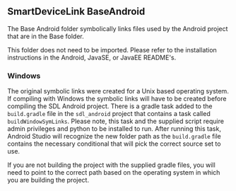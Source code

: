 ## SmartDeviceLink BaseAndroid

The Base Android folder symbolically links files used by the Android project that are in the Base folder. 

This folder does not need to be imported. Please refer to the installation instructions in the Android, JavaSE, or JavaEE README's.

### Windows

The original symbolic links were created for a Unix based operating system. If compiling with Windows the symbolic links will have to be created before compiling the SDL Android project. There is a gradle task added to the `build.gradle` file in the `sdl_android` project that contains a task called `buildWindowSymLinks`. Please note, this task and the supplied script require admin privileges and python to be installed to run. After running this task, Android Studio will recognize the new folder path as the `build.gradle` file contains the necessary conditional that will pick the correct source set to use.

If you are not building the project with the supplied gradle files, you will need to point to the correct path based on the operating system in which you are building the project.